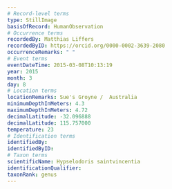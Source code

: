 ```yaml
---
# Record-level terms
type: StillImage
basisOfRecord: HumanObservation
# Occurrence terms
recordedBy: Matthias Liffers
recordedByID: https://orcid.org/0000-0002-3639-2080
occurrenceRemarks: " "
# Event terms
eventDateTime: 2015-03-08T10:13:19
year: 2015
month: 3
day: 8
# Location terms
locationRemarks: Sue's Groyne /  Australia
minimumDepthInMeters: 4.3
maximumDepthInMeters: 4.72
decimalLatitude: -32.096888
decimalLatitude: 115.757000
temperature: 23
# Identification terms
identifiedBy: 
identifiedByID: 
# Taxon terms
scientificName: Hypselodoris saintvincentia
identificationQualifier: 
taxonRank: genus
---
```

